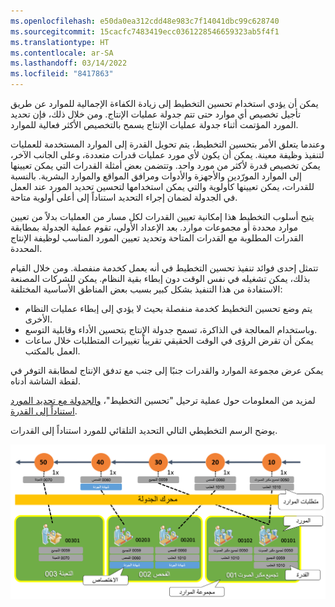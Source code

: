 ```yaml
---
ms.openlocfilehash: e50da0ea312cdd48e983c7f14041dbc99c628740
ms.sourcegitcommit: 15cacfc7483419ecc0361228546659323ab5f4f1
ms.translationtype: HT
ms.contentlocale: ar-SA
ms.lasthandoff: 03/14/2022
ms.locfileid: "8417863"
---
```

يمكن أن يؤدي استخدام تحسين التخطيط إلى زيادة الكفاءة الإجمالية للموارد عن طريق تأجيل تخصيص أي موارد حتى تتم جدولة عمليات الإنتاج. ومن خلال ذلك، فإن تحديد المورد المؤتمت أثناء جدولة عمليات الإنتاج يسمح بالتخصيص الأكثر فعالية للموارد.

وعندما يتعلق الأمر بتحسين التخطيط، يتم تحويل القدرة إلى الموارد المستخدمة للعمليات لتنفيذ وظيفة معينة. يمكن أن يكون لأي مورد عمليات قدرات متعددة، وعلى الجانب الآخر، يمكن تخصيص قدرة لأكثر من مورد واحد. وتتضمن بعض أمثلة القدرات التي يمكن تعيينها إلى الموارد المورّدين والأجهزة والأدوات ومرافق المواقع والموارد البشرية. بالنسبة للقدرات، يمكن تعيينها كأولوية والتي يمكن استخدامها لتحسين تحديد المورد عند العمل في الجدولة لضمان إجراء التحديد استناداً إلى أعلى أولوية متاحة. 

يتيح أسلوب التخطيط هذا إمكانية تعيين القدرات لكل مسار من العمليات بدلاً من تعيين موارد محددة أو مجموعات موارد. بعد الإعداد الأولي، تقوم عملية الجدولة بمطابقة القدرات المطلوبة مع القدرات المتاحة وتحديد تعيين المورد المناسب لوظيفة الإنتاج المحددة. 

تتمثل إحدى فوائد تنفيذ تحسين التخطيط في أنه يعمل كخدمة منفصلة. ومن خلال القيام بذلك، يمكن تشغيله في نفس الوقت دون إبطاء بقية النظام. يمكن للشركات المصنعة الاستفادة من هذا التنفيذ بشكل كبير بسبب بعض المناطق الأساسية المختلفة:

- يتم وضع تحسين التخطيط كخدمة منفصلة بحيث لا يؤدي إلى إبطاء عمليات النظام الأخرى.
- وباستخدام المعالجة في الذاكرة، تسمح جدولة الإنتاج بتحسين الأداء وقابلية التوسع.
- يمكن أن تقرض الرؤى في الوقت الحقيقي تقريباً تغييرات المتطلبات خلال ساعات العمل بالمكتب. 

يمكن عرض مجموعة الموارد والقدرات جنبًا إلى جنب مع تدفق الإنتاج لمطابقة التوفر في لقطة الشاشة أدناه. 

لمزيد من المعلومات حول عملية ترحيل "تحسين التخطيط"، [والجدولة مع تحديد المورد استناداً إلى القدرة](/dynamics365/supply-chain/master-planning/planning-optimization/capability-based-scheduling/?azure-portal=true).

يوضح الرسم التخطيطي التالي التحديد التلقائي للمورد استناداً إلى القدرات.
 

[ ![رسم تخطيطي يوضح التحديد التلقائي للمورد استناداً إلى القدرات.](../media/resource-capability-ss.png) ](../media/resource-capability-ss.png#lightbox)
 
 






